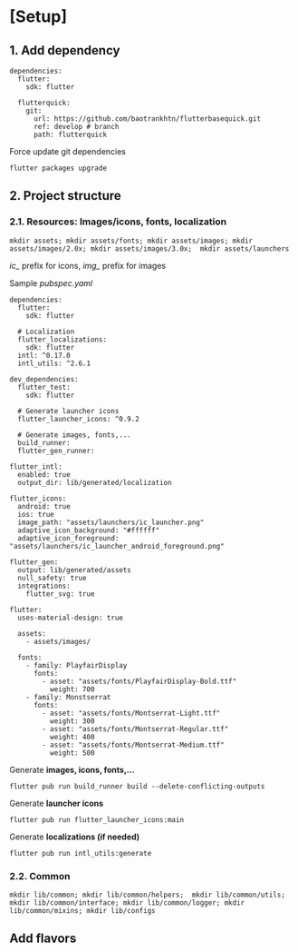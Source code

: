 

# [Setup]
## 1. Add dependency
```
dependencies:
  flutter:
    sdk: flutter
    
  flutterquick:
    git:
      url: https://github.com/baotrankhtn/flutterbasequick.git
      ref: develop # branch
      path: flutterquick
```

Force update git dependencies
```  
flutter packages upgrade
```

## 2. Project structure
### 2.1. Resources: Images/icons, fonts, localization

```  
mkdir assets; mkdir assets/fonts; mkdir assets/images; mkdir assets/images/2.0x; mkdir assets/images/3.0x;  mkdir assets/launchers
```
*ic_* prefix for icons, *img_* prefix for images

Sample *pubspec.yaml*

```
dependencies:
  flutter:
    sdk: flutter

  # Localization
  flutter_localizations: 
    sdk: flutter
  intl: ^0.17.0
  intl_utils: ^2.6.1 

dev_dependencies:
  flutter_test:
    sdk: flutter

  # Generate launcher icons
  flutter_launcher_icons: ^0.9.2

  # Generate images, fonts,...
  build_runner:
  flutter_gen_runner:

flutter_intl:
  enabled: true
  output_dir: lib/generated/localization

flutter_icons:
  android: true
  ios: true
  image_path: "assets/launchers/ic_launcher.png"
  adaptive_icon_background: "#ffffff"
  adaptive_icon_foreground: "assets/launchers/ic_launcher_android_foreground.png"

flutter_gen:
  output: lib/generated/assets
  null_safety: true
  integrations:
    flutter_svg: true

flutter:
  uses-material-design: true

  assets:
    - assets/images/
    
  fonts:
    - family: PlayfairDisplay
      fonts:
        - asset: "assets/fonts/PlayfairDisplay-Bold.ttf"
          weight: 700
    - family: Monstserrat
      fonts:
        - asset: "assets/fonts/Montserrat-Light.ttf"
          weight: 300
        - asset: "assets/fonts/Montserrat-Regular.ttf"
          weight: 400
        - asset: "assets/fonts/Montserrat-Medium.ttf"
          weight: 500
```

Generate **images, icons, fonts,...**
```  
flutter pub run build_runner build --delete-conflicting-outputs  
```  

Generate **launcher icons**
```  
flutter pub run flutter_launcher_icons:main
```  

Generate **localizations (if needed)**
```  
flutter pub run intl_utils:generate
```  


###

### 2.2. Common
```  
mkdir lib/common; mkdir lib/common/helpers;  mkdir lib/common/utils; mkdir lib/common/interface; mkdir lib/common/logger; mkdir lib/common/mixins; mkdir lib/configs
```

## Add flavors
